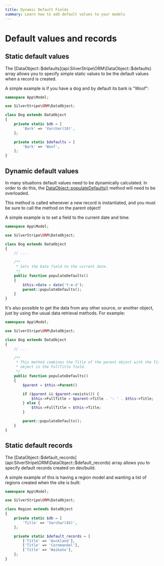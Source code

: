 ```yaml
---
title: Dynamic Default Fields
summary: Learn how to add default values to your models
---
```


# Default values and records

## Static default values

The [DataObject::$defaults](api:SilverStripe\ORM\DataObject::$defaults) array allows you to specify simple static values to be the default values when a record is created.

A simple example is if you have a dog and by default its bark is "Woof":

```php
namespace App\Model;

use SilverStripe\ORM\DataObject;

class Dog extends DataObject
{
    private static $db = [
        'Bark' => 'Varchar(10)',
    ];

    private static $defaults = [
        'Bark' => 'Woof',
    ];
}
```

## Dynamic default values

In many situations default values need to be dynamically calculated. In order to do this, the
[DataObject::populateDefaults()](api:SilverStripe\ORM\DataObject::populateDefaults()) method will need to be overloaded.

This method is called whenever a new record is instantiated, and you must be sure to call the method on the parent
object!

A simple example is to set a field to the current date and time:

```php
namespace App\Model;

use SilverStripe\ORM\DataObject;

class Dog extends DataObject
{
    // ...

    /**
     * Sets the Date field to the current date.
     */
    public function populateDefaults()
    {
        $this->Date = date('Y-m-d');
        parent::populateDefaults();
    }
}
```

It's also possible to get the data from any other source, or another object, just by using the usual data retrieval
methods. For example:

```php
namespace App\Model;

use SilverStripe\ORM\DataObject;

class Dog extends DataObject
{
    // ...

    /**
     * This method combines the Title of the parent object with the Title of this
     * object in the FullTitle field.
     */
    public function populateDefaults()
    {
        $parent = $this->Parent()

        if ($parent && $parent->exists()) {
            $this->FullTitle = $parent->Title . ': ' . $this->Title;
        } else {
            $this->FullTitle = $this->Title;
        }

        parent::populateDefaults();
    }
}
```

## Static default records

The [DataObject::$default_records](api:SilverStripe\ORM\DataObject::$default_records) array allows you to specify default records created on dev/build.

A simple example of this is having a region model and wanting a list of regions created when the site is built:

```php
namespace App\Model;

use SilverStripe\ORM\DataObject;

class Region extends DataObject
{
    private static $db = [
        'Title' => 'Varchar(45)',
    ];

    private static $default_records = [
        ['Title' => 'Auckland'],
        ['Title' => 'Coromandel'],
        ['Title' => 'Waikato'],
    ];
}
```
